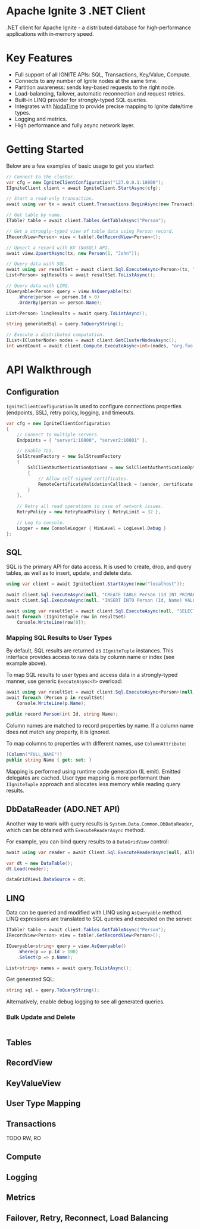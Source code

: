 # Apache Ignite 3 .NET Client

.NET client for Apache Ignite - a distributed database for high‑performance applications with in‑memory speed.


# Key Features

* Full support of all IGNITE APIs: SQL, Transactions, Key/Value, Compute.
* Connects to any number of Ignite nodes at the same time.
* Partition awareness: sends key-based requests to the right node.
* Load-balancing, failover, automatic reconnection and request retries.
* Built-in LINQ provider for strongly-typed SQL queries.
* Integrates with [NodaTime](https://nodatime.org/) to provide precise mapping to Ignite date/time types.
* Logging and metrics.
* High performance and fully async network layer.


# Getting Started

Below are a few examples of basic usage to get you started: 

```cs
// Connect to the cluster.
var cfg = new IgniteClientConfiguration("127.0.0.1:10800");
IIgniteClient client = await IgniteClient.StartAsync(cfg);

// Start a read-only transaction.
await using var tx = await client.Transactions.BeginAsync(new TransactionOptions { ReadOnly = true });

// Get table by name.
ITable? table = await client.Tables.GetTableAsync("Person");

// Get a strongly-typed view of table data using Person record.
IRecordView<Person> view = table!.GetRecordView<Person>();

// Upsert a record with KV (NoSQL) API.
await view.UpsertAsync(tx, new Person(1, "John"));

// Query data with SQL.
await using var resultSet = await client.Sql.ExecuteAsync<Person>(tx, "SELECT * FROM Person");
List<Person> sqlResults = await resultSet.ToListAsync();

// Query data with LINQ.
IQueryable<Person> query = view.AsQueryable(tx)
    .Where(person => person.Id > 0)
    .OrderBy(person => person.Name);

List<Person> linqResults = await query.ToListAsync();

string generatedSql = query.ToQueryString();

// Execute a distributed computation.
IList<IClusterNode> nodes = await client.GetClusterNodesAsync();
int wordCount = await client.Compute.ExecuteAsync<int>(nodes, "org.foo.bar.WordCountTask", "Hello, world!");
```

# API Walkthrough

## Configuration

`IgniteClientConfiguration` is used to configure connections properties (endpoints, SSL), retry policy, logging, and timeouts. 

```cs
var cfg = new IgniteClientConfiguration
{
    // Connect to multiple servers.
    Endpoints = { "server1:10800", "server2:10801" },

    // Enable TLS.
    SslStreamFactory = new SslStreamFactory
    {
        SslClientAuthenticationOptions = new SslClientAuthenticationOptions
        {
            // Allow self-signed certificates.
            RemoteCertificateValidationCallback = (sender, certificate, chain, errors) => true
        }
    },    
        
    // Retry all read operations in case of network issues.
    RetryPolicy = new RetryReadPolicy { RetryLimit = 32 },

    // Log to console.
    Logger = new ConsoleLogger { MinLevel = LogLevel.Debug }
};
```

## SQL

SQL is the primary API for data access. It is used to create, drop, and query tables, as well as to insert, update, and delete data. 

```cs
using var client = await IgniteClient.StartAsync(new("localhost"));

await client.Sql.ExecuteAsync(null, "CREATE TABLE Person (Id INT PRIMARY KEY, Name VARCHAR)");
await client.Sql.ExecuteAsync(null, "INSERT INTO Person (Id, Name) VALUES (1, 'John Doe')");

await using var resultSet = await client.Sql.ExecuteAsync(null, "SELECT Name FROM Person");
await foreach (IIgniteTuple row in resultSet)
    Console.WriteLine(row[0]);
```

### Mapping SQL Results to User Types

By default, SQL results are returned as `IIgniteTuple` instances. This interface provides access to raw data by column name or index (see example above).

To map SQL results to user types and access data in a strongly-typed manner, use generic `ExecuteAsync<T>` overload: 

```cs
await using var resultSet = await client.Sql.ExecuteAsync<Person>(null, "SELECT Name FROM Person");
await foreach (Person p in resultSet)
    Console.WriteLine(p.Name);
    
public record Person(int Id, string Name);
```

Column names are matched to record properties by name. If a column name does not match any property, it is ignored.

To map columns to properties with different names, use `ColumnAttribute`:

```cs
[Column("FULL_NAME")]
public string Name { get; set; }
```

Mapping is performed using runtime code generation (IL emit). Emitted delegates are cached. User type mapping is more performant than `IIgniteTuple` approach and allocates less memory while reading query results.

## DbDataReader (ADO.NET API)

Another way to work with query results is `System.Data.Common.DbDataReader`, which can be obtained with `ExecuteReaderAsync` method. 

For example, you can bind query results to a `DataGridView` control:

```cs
await using var reader = await Client.Sql.ExecuteReaderAsync(null, AllColumnsQuery);

var dt = new DataTable();
dt.Load(reader);

dataGridView1.DataSource = dt;
```

## LINQ

Data can be queried and modified with LINQ using `AsQueryable` method. 
LINQ expressions are translated to SQL queries and executed on the server. 

```cs
ITable? table = await client.Tables.GetTableAsync("Person");
IRecordView<Person> view = table!.GetRecordView<Person>();

IQueryable<string> query = view.AsQueryable()
    .Where(p => p.Id > 100)
    .Select(p => p.Name);

List<string> names = await query.ToListAsync();
```

Get generated SQL:

```cs
string sql = query.ToQueryString();
```

Alternatively, enable debug logging to see all generated queries.

### Bulk Update and Delete

```cs
```

## Tables

## RecordView

## KeyValueView

## User Type Mapping

## Transactions

TODO RW, RO

## Compute

## Logging

## Metrics

## Failover, Retry, Reconnect, Load Balancing
